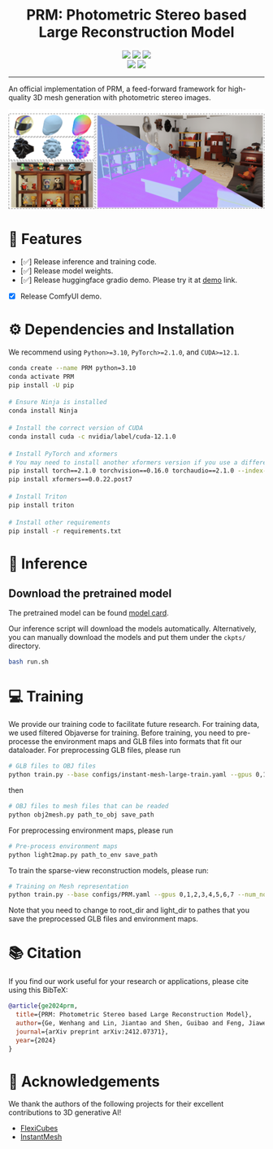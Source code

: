 

<div align="center">
  
# PRM:  Photometric Stereo based Large Reconstruction Model

<a href="https://wenhangge.github.io/PRM/"><img src="https://img.shields.io/badge/Project_Page-Online-EA3A97"></a>
<a href="https://arxiv.org/abs/2412.07371"><img src="https://img.shields.io/badge/ArXiv-2404.07191-brightgreen"></a> 
<a href="https://huggingface.co/LTT/PRM"><img src="https://img.shields.io/badge/%F0%9F%A4%97%20Model_Card-Huggingface-orange"></a>  <br>
<a href="https://huggingface.co/spaces/LTT/PRM"><img src="https://img.shields.io/badge/%F0%9F%A4%97%20Gradio%20Demo-Huggingface-orange"></a>
<a href=""><img src="https://img.shields.io/badge/Demo-ComfyUI-8A2BE2"></a>

</div>

---

An official implementation of PRM, a feed-forward framework for high-quality 3D mesh generation with photometric stereo images.


![image](https://github.com/g3956/PRM/blob/main/assets/teaser.png)

# 🚩 Features
- [✅] Release inference and training code.
- [✅] Release model weights.
- [✅] Release huggingface gradio demo. Please try it at [demo](https://huggingface.co/spaces/LTT/PRM) link.
- [x] Release ComfyUI demo.

# ⚙️ Dependencies and Installation

We recommend using `Python>=3.10`, `PyTorch>=2.1.0`, and `CUDA>=12.1`.
```bash
conda create --name PRM python=3.10
conda activate PRM
pip install -U pip

# Ensure Ninja is installed
conda install Ninja

# Install the correct version of CUDA
conda install cuda -c nvidia/label/cuda-12.1.0

# Install PyTorch and xformers
# You may need to install another xformers version if you use a different PyTorch version
pip install torch==2.1.0 torchvision==0.16.0 torchaudio==2.1.0 --index-url https://download.pytorch.org/whl/cu121
pip install xformers==0.0.22.post7

# Install Triton 
pip install triton

# Install other requirements
pip install -r requirements.txt
```

# 💫 Inference

## Download the pretrained model

The pretrained model can be found [model card](https://huggingface.co/LTT/PRM).

Our inference script will download the models automatically. Alternatively, you can manually download the models and put them under the `ckpts/` directory.
```bash
bash run.sh
```
# 💻 Training

We provide our training code to facilitate future research. 
For training data, we used filtered Objaverse for training. Before training, you need to pre-processe the environment maps and GLB files into formats that fit our dataloader.
For preprocessing GLB files, please run
```bash
# GLB files to OBJ files
python train.py --base configs/instant-mesh-large-train.yaml --gpus 0,1,2,3,4,5,6,7 --num_nodes 1
```
then 
```bash
# OBJ files to mesh files that can be readed
python obj2mesh.py path_to_obj save_path
```
For preprocessing environment maps, please run
```bash
# Pre-process environment maps
python light2map.py path_to_env save_path
```


To train the sparse-view reconstruction models, please run:
```bash
# Training on Mesh representation
python train.py --base configs/PRM.yaml --gpus 0,1,2,3,4,5,6,7 --num_nodes 1
```
Note that you need to change to root_dir and light_dir to pathes that you save the preprocessed GLB files and environment maps.

# :books: Citation

If you find our work useful for your research or applications, please cite using this BibTeX:

```BibTeX
@article{ge2024prm,
  title={PRM: Photometric Stereo based Large Reconstruction Model},
  author={Ge, Wenhang and Lin, Jiantao and Shen, Guibao and Feng, Jiawei and Hu, Tao and Xu, Xinli and Chen, Ying-Cong},
  journal={arXiv preprint arXiv:2412.07371},
  year={2024}
}
```

# 🤗 Acknowledgements

We thank the authors of the following projects for their excellent contributions to 3D generative AI!

- [FlexiCubes](https://github.com/nv-tlabs/FlexiCubes)
- [InstantMesh](https://github.com/TencentARC/InstantMesh)



